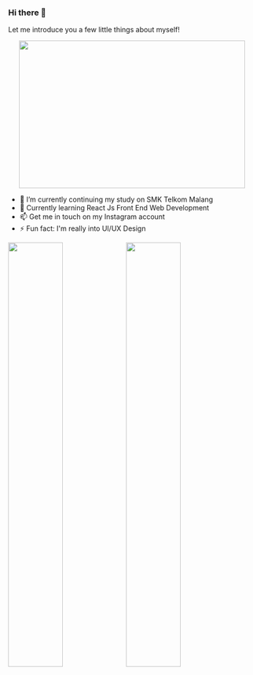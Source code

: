 ### Hi there 👋
Let me introduce you a few little things about myself!

<p align="center">
  <img width="460" height="300" src="https://readme-typing-svg.herokuapp.com?color=E5289E&center=true&vCenter=true&multiline=true&lines=UI%2FUX+Enthusiast">
</p>

<!-- **RayNanta/RayNanta** is a ✨ _special_ ✨ repository because its `README.md` (this file) appears on your GitHub profile.

Here are some ideas to get you started: -->

- :school_satchel: I’m currently continuing my study on SMK Telkom Malang
- 🌱 Currently learning React Js Front End Web Development
- 📫 Get me in touch on my Instagram account
- ⚡ Fun fact: I'm really into UI/UX Design


<img align="left" width=47% src="https://github-readme-stats.vercel.app/api?username=RayNanta&show_icons=true&theme=synthwave" />
<img align="left" width=47% src="http://github-readme-streak-stats.herokuapp.com?user=RayNanta&theme=synthwave&date_format=M%20j%5B%2C%20Y%5D" />



